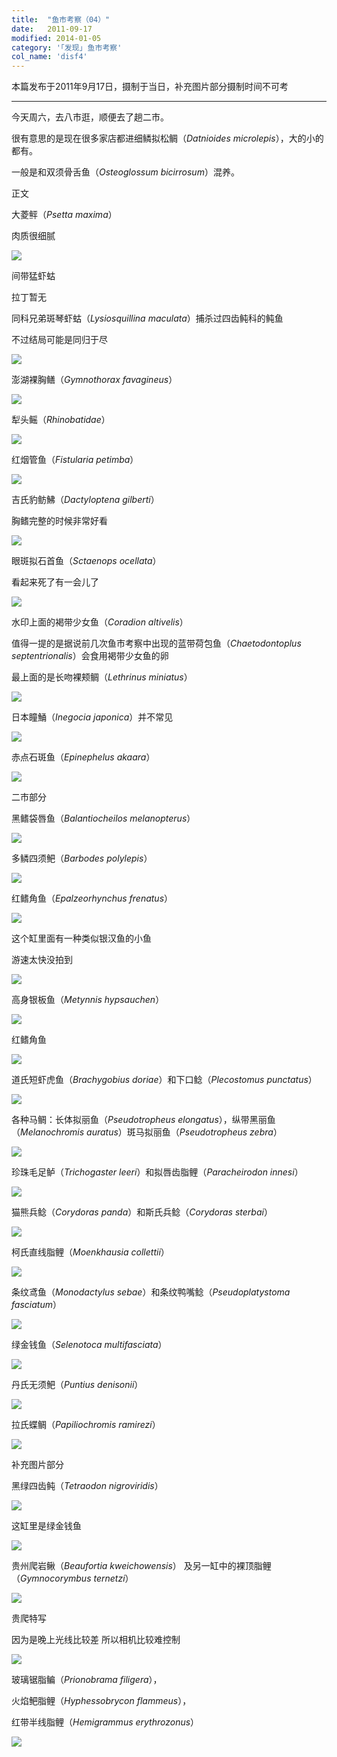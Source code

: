 ```yaml
---
title:  "鱼市考察（04）"
date:   2011-09-17
modified: 2014-01-05
category: '｢发现｣ 鱼市考察'
col_name: 'disf4'
---
```


本篇发布于2011年9月17日，摄制于当日，补充图片部分摄制时间不可考

---

今天周六，去八市逛，顺便去了趟二市。

很有意思的是现在很多家店都进细鳞拟松鲷（<i>Datnioides microlepis</i>），大的小的都有。

一般是和双须骨舌鱼（<i>Osteoglossum bicirrosum</i>）混养。

正文

大菱鲆（<i>Psetta maxima</i>）

肉质很细腻

<img class='disc' src='https://lykoseremos.github.io/gmalb-04/disf4/10.jpg'>

间带猛虾蛄

拉丁暂无

同科兄弟斑琴虾蛄（<i>Lysiosquillina maculata</i>）捕杀过四齿鲀科的鲀鱼

不过结局可能是同归于尽

<img class='disc' src='https://lykoseremos.github.io/gmalb-04/disf4/11.jpg'>

澎湖裸胸鳝（<i>Gymnothorax favagineus</i>）

<img class='disc' src='https://lykoseremos.github.io/gmalb-04/disf4/12.jpg'>

犁头鳐（<i>Rhinobatidae</i>）

<img class='disc' src='https://lykoseremos.github.io/gmalb-04/disf4/13.jpg'>

红烟管鱼（<i>Fistularia petimba</i>）

<img class='disc' src='https://lykoseremos.github.io/gmalb-04/disf4/14.jpg'>

吉氏豹鲂鮄（<i>Dactyloptena gilberti</i>）

胸鳍完整的时候非常好看

<img class='disc' src='https://lykoseremos.github.io/gmalb-04/disf4/15.jpg'>

眼斑拟石首鱼（<i>Sctaenops ocellata</i>）

看起来死了有一会儿了

<img class='disc' src='https://lykoseremos.github.io/gmalb-04/disf4/16.jpg'>

水印上面的褐带少女鱼（<i>Coradion altivelis</i>）

值得一提的是据说前几次鱼市考察中出现的蓝带荷包鱼（<i>Chaetodontoplus septentrionalis</i>）会食用褐带少女鱼的卵

最上面的是长吻裸颊鲷（<i>Lethrinus miniatus</i>）

<img class='disc' src='https://lykoseremos.github.io/gmalb-04/disf4/17.jpg'>

日本瞳鯒（<i>Inegocia japonica</i>）并不常见

<img class='disc' src='https://lykoseremos.github.io/gmalb-04/disf4/18.jpg'>

赤点石斑鱼（<i>Epinephelus akaara</i>）

<img class='disc' src='https://lykoseremos.github.io/gmalb-04/disf4/19.jpg'>

二市部分

黑鳍袋唇鱼（<i>Balantiocheilos melanopterus</i>）

<img class='disc' src='https://lykoseremos.github.io/gmalb-04/disf4/20.jpg'>

多鳞四须鲃（<i>Barbodes polylepis</i>）

<img class='disc' src='https://lykoseremos.github.io/gmalb-04/disf4/21.jpg'>

红鳍角鱼（<i>Epalzeorhynchus frenatus</i>）

<img class='disc' src='https://lykoseremos.github.io/gmalb-04/disf4/22.jpg'>

这个缸里面有一种类似银汉鱼的小鱼

游速太快没拍到

<img class='disc' src='https://lykoseremos.github.io/gmalb-04/disf4/23.jpg'>

高身银板鱼（<i>Metynnis hypsauchen</i>）

<img class='disc' src='https://lykoseremos.github.io/gmalb-04/disf4/24.jpg'>

红鳍角鱼

<img class='disc' src='https://lykoseremos.github.io/gmalb-04/disf4/25.jpg'>

道氏短虾虎鱼（<i>Brachygobius doriae</i>）和下口鲶（<i>Plecostomus punctatus</i>）

<img class='disc' src='https://lykoseremos.github.io/gmalb-04/disf4/26.jpg'>

各种马鲷：长体拟丽鱼（<i>Pseudotropheus elongatus</i>），纵带黑丽鱼（<i>Melanochromis auratus</i>）斑马拟丽鱼（<i>Pseudotropheus zebra</i>）

<img class='disc' src='https://lykoseremos.github.io/gmalb-04/disf4/27.jpg'>

珍珠毛足鲈（<i>Trichogaster leeri</i>）和拟唇齿脂鲤（<i>Paracheirodon innesi</i>）

<img class='disc' src='https://lykoseremos.github.io/gmalb-04/disf4/28.jpg'>

猫熊兵鲶（<i>Corydoras panda</i>）和斯氏兵鲶（<i>Corydoras sterbai</i>）

<img class='disc' src='https://lykoseremos.github.io/gmalb-04/disf4/29.jpg'>

柯氏直线脂鲤（<i>Moenkhausia collettii</i>）

<img class='disc' src='https://lykoseremos.github.io/gmalb-04/disf4/30.jpg'>

条纹鸢鱼（<i>Monodactylus sebae</i>）和条纹鸭嘴鲶（<i>Pseudoplatystoma fasciatum</i>）

<img class='disc' src='https://lykoseremos.github.io/gmalb-04/disf4/31.jpg'>

绿金钱鱼（<i>Selenotoca multifasciata</i>）

<img class='disc' src='https://lykoseremos.github.io/gmalb-04/disf4/32.jpg'>

丹氏无须鲃（<i>Puntius denisonii</i>）

<img class='disc' src='https://lykoseremos.github.io/gmalb-04/disf4/33.jpg'>

拉氏蝶鲷（<i>Papiliochromis ramirezi</i>）

<img class='disc' src='https://lykoseremos.github.io/gmalb-04/disf4/34.jpg'>

补充图片部分

黑绿四齿鲀（<i>Tetraodon nigroviridis</i>）

<img class='disc' src='https://lykoseremos.github.io/gmalb-04/disf4/35.jpg'>

这缸里是绿金钱鱼

<img class='disc' src='https://lykoseremos.github.io/gmalb-04/disf4/36.jpg'>

贵州爬岩鳅（<i>Beaufortia kweichowensis</i>） 及另一缸中的裸顶脂鲤（<i>Gymnocorymbus ternetzi</i>）

<img class='disc' src='https://lykoseremos.github.io/gmalb-04/disf4/37.jpg'>

贵爬特写

因为是晚上光线比较差 所以相机比较难控制

<img class='disc' src='https://lykoseremos.github.io/gmalb-04/disf4/38.jpg'>

玻璃锯脂鳊（<i>Prionobrama filigera</i>），

火焰鲃脂鲤（<i>Hyphessobrycon flammeus</i>），

红带半线脂鲤（<i>Hemigrammus erythrozonus</i>）

<img class='disc' src='https://lykoseremos.github.io/gmalb-04/disf4/39.jpg'>
